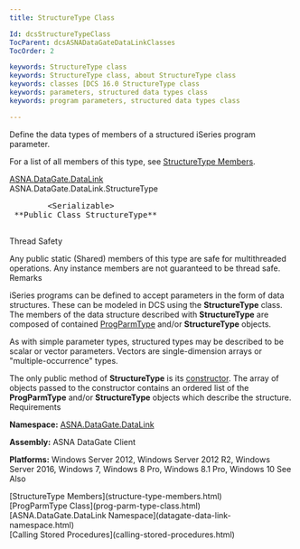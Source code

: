 ```yaml
---
title: StructureType Class

Id: dcsStructureTypeClass
TocParent: dcsASNADataGateDataLinkClasses
TocOrder: 2

keywords: StructureType class
keywords: StructureType class, about StructureType class
keywords: classes [DCS 16.0 StructureType class
keywords: parameters, structured data types class
keywords: program parameters, structured data types class

---
```


Define the data types of members of a structured iSeries program parameter. 

For a list of all members of this type, see [StructureType Members](structure-type-members.html).

[ASNA.DataGate.DataLink](datagate-client-namespace.html) <br /> ASNA.DataGate.DataLink.<span>StructureType</span>
<pre class="syntax" >
        <span>&lt;Serializable&gt;</span>
 **Public Class StructureType** 
      </pre>

Thread Safety

Any public static (Shared) members of this type are safe for multithreaded operations. Any instance members are not guaranteed to be thread safe.
Remarks

iSeries programs can be defined to accept parameters in the form of data structures. These can be modeled in DCS using the **StructureType** class. The members of the data structure described with **StructureType** are composed of contained [ProgParmType](prog-parm-type-class.html) and/or **StructureType** objects.

As with simple parameter types, structured types may be described to be scalar or vector parameters. Vectors are single-dimension arrays or "multiple-occurrence" types.

The only public method of **StructureType** is its [ constructor](structure-type-constructors-main.html). The array of objects passed to the constructor contains an ordered list of the **ProgParmType** and/or **StructureType** objects which describe the structure. 
Requirements

**Namespace:** [ASNA.DataGate.DataLink](datagate-data-link-namespace.html) 

**Assembly:** ASNA DataGate Client

**Platforms:** Windows Server 2012, Windows Server 2012 R2, Windows Server 2016, Windows 7, Windows 8 Pro, Windows 8.1 Pro, Windows 10
See Also

<dl />
      [StructureType Members](structure-type-members.html)
      <br />
      [ProgParmType Class](prog-parm-type-class.html)
      <br />
      [ASNA.DataGate.DataLink Namespace](datagate-data-link-namespace.html)
      <br />
      [Calling Stored Procedures](calling-stored-procedures.html)

